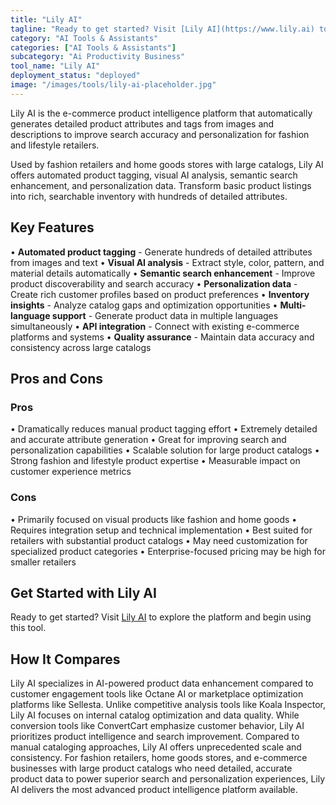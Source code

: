 ```yaml
---
title: "Lily AI"
tagline: "Ready to get started? Visit [Lily AI](https://www.lily.ai) to explore the platform and begin using this tool...."
category: "AI Tools & Assistants"
categories: ["AI Tools & Assistants"]
subcategory: "Ai Productivity Business"
tool_name: "Lily AI"
deployment_status: "deployed"
image: "/images/tools/lily-ai-placeholder.jpg"
---
```

Lily AI is the e-commerce product intelligence platform that automatically generates detailed product attributes and tags from images and descriptions to improve search accuracy and personalization for fashion and lifestyle retailers.

Used by fashion retailers and home goods stores with large catalogs, Lily AI offers automated product tagging, visual AI analysis, semantic search enhancement, and personalization data. Transform basic product listings into rich, searchable inventory with hundreds of detailed attributes.

## Key Features

• **Automated product tagging** - Generate hundreds of detailed attributes from images and text
• **Visual AI analysis** - Extract style, color, pattern, and material details automatically
• **Semantic search enhancement** - Improve product discoverability and search accuracy
• **Personalization data** - Create rich customer profiles based on product preferences
• **Inventory insights** - Analyze catalog gaps and optimization opportunities
• **Multi-language support** - Generate product data in multiple languages simultaneously
• **API integration** - Connect with existing e-commerce platforms and systems
• **Quality assurance** - Maintain data accuracy and consistency across large catalogs

## Pros and Cons

### Pros
• Dramatically reduces manual product tagging effort
• Extremely detailed and accurate attribute generation
• Great for improving search and personalization capabilities
• Scalable solution for large product catalogs
• Strong fashion and lifestyle product expertise
• Measurable impact on customer experience metrics

### Cons
• Primarily focused on visual products like fashion and home goods
• Requires integration setup and technical implementation
• Best suited for retailers with substantial product catalogs
• May need customization for specialized product categories
• Enterprise-focused pricing may be high for smaller retailers

## Get Started with Lily AI

Ready to get started? Visit [Lily AI](https://www.lily.ai) to explore the platform and begin using this tool.

## How It Compares

Lily AI specializes in AI-powered product data enhancement compared to customer engagement tools like Octane AI or marketplace optimization platforms like Sellesta. Unlike competitive analysis tools like Koala Inspector, Lily AI focuses on internal catalog optimization and data quality. While conversion tools like ConvertCart emphasize customer behavior, Lily AI prioritizes product intelligence and search improvement. Compared to manual cataloging approaches, Lily AI offers unprecedented scale and consistency. For fashion retailers, home goods stores, and e-commerce businesses with large product catalogs who need detailed, accurate product data to power superior search and personalization experiences, Lily AI delivers the most advanced product intelligence platform available.